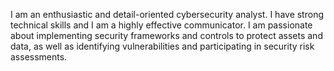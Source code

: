 I am an enthusiastic and detail-oriented cybersecurity analyst. I have strong technical skills and I am a highly effective communicator. I am passionate about implementing security frameworks and controls to protect assets and data, as well as identifying vulnerabilities and participating in security risk assessments.
